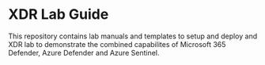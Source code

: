 # XDR Lab Guide

This repository contains lab manuals and templates to setup and deploy and XDR lab to demonstrate the combined capabilites of Microsoft 365 Defender, Azure Defender and Azure Sentinel.
